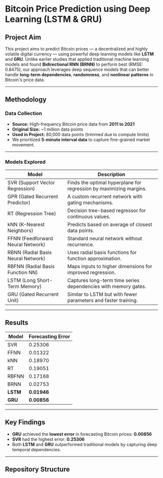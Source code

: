 
#  Bitcoin Price Prediction using Deep Learning (LSTM & GRU)

##  Project Aim

This project aims to predict Bitcoin prices — a decentralized and highly volatile digital currency — using powerful deep learning models like **LSTM** and **GRU**. Unlike earlier studies that applied traditional machine learning models and found **Bidirectional RNN (BRNN)** to perform best (RMSE: 0.8475), our approach leverages deep sequence models that can better handle **long-term dependencies**, **randomness**, and **nonlinear patterns** in Bitcoin's price data.

---

##  Methodology

###  Data Collection

- **Source:** High-frequency Bitcoin price data from **2011 to 2021**
- **Original Size:** ~1 million data points
- **Used in Project:** 80,000 data points (trimmed due to compute limits)
- We prioritized **5-minute interval data** to capture fine-grained market movement.

---

###  Models Explored

| Model | Description |
|-------|-------------|
| SVR (Support Vector Regression) | Finds the optimal hyperplane for regression by maximizing margins. |
| GPR (Gated Recurrent Predictor) | A custom recurrent network with gating mechanisms. |
| RT (Regression Tree) | Decision tree-based regressor for continuous values. |
| kNN (K-Nearest Neighbors) | Predicts based on average of closest data points. |
| FFNN (Feedforward Neural Network) | Standard neural network without recurrence. |
| RBNN (Radial Basis Neural Network) | Uses radial basis functions for function approximation. |
| RBFNN (Radial Basis Function NN) | Maps inputs to higher dimensions for improved regression. |
| LSTM (Long Short-Term Memory) | Captures long-term time series dependencies with memory gates. |
| GRU (Gated Recurrent Unit) | Similar to LSTM but with fewer parameters and faster training. |

---

##  Results

| Model   | Forecasting Error |
|---------|-------------------|
| SVR     | 0.25306            |
| FFNN    | 0.01322            |
| kNN     | 0.18970            |
| RT      | 0.19051            |
| RBFNN   | 0.17168            |
| BRNN    | 0.02753            |
| **LSTM** | **0.01946**        |
| **GRU**  | **0.00856**        |

---

##  Key Findings

- **GRU** achieved the **lowest error** in forecasting Bitcoin prices: **0.00856**
- **SVR** had the highest error: **0.25306**
- Both **LSTM** and **GRU** outperformed traditional models by capturing deep temporal dependencies.
  
---

##  Repository Structure

